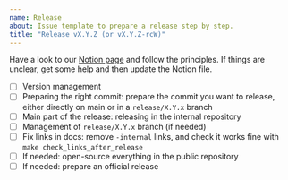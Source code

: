 ```yaml
---
name: Release
about: Issue template to prepare a release step by step.
title: "Release vX.Y.Z (or vX.Y.Z-rcW)"
---
```


Have a look to our [Notion page](https://www.notion.so/zamaai/Releasing-847659988e0042928cc8a89daa787527) and follow the principles. If things are unclear, get some help and then update the Notion file.

- [ ] Version management
- [ ] Preparing the right commit: prepare the commit you want to release, either directly on main or in a `release/X.Y.x` branch
- [ ] Main part of the release: releasing in the internal repository
- [ ] Management of `release/X.Y.x` branch (if needed)
- [ ] Fix links in docs: remove `-internal` links, and check it works fine with `make check_links_after_release`
- [ ] If needed: open-source everything in the public repository
- [ ] If needed: prepare an official release
